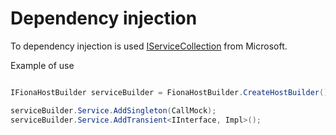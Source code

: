 # Dependency injection

To dependency injection is used [IServiceCollection](https://learn.microsoft.com/en-us/dotnet/core/extensions/dependency-injection-usage) from Microsoft.

Example of use

```c#

IFionaHostBuilder serviceBuilder = FionaHostBuilder.CreateHostBuilder();

serviceBuilder.Service.AddSingleton(CallMock);
serviceBuilder.Service.AddTransient<IInterface, Impl>();
```
